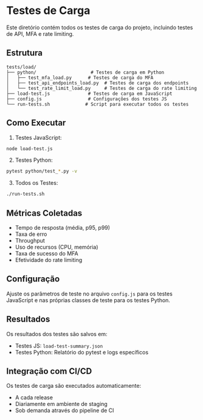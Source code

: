 # Testes de Carga

Este diretório contém todos os testes de carga do projeto, incluindo testes de API, MFA e rate limiting.

## Estrutura

```
tests/load/
├── python/                    # Testes de carga em Python
│   ├── test_mfa_load.py      # Testes de carga do MFA
│   ├── test_api_endpoints_load.py  # Testes de carga dos endpoints
│   └── test_rate_limit_load.py     # Testes de carga do rate limiting
├── load-test.js              # Testes de carga em JavaScript
├── config.js                 # Configurações dos testes JS
└── run-tests.sh             # Script para executar todos os testes
```

## Como Executar

1. Testes JavaScript:
```bash
node load-test.js
```

2. Testes Python:
```bash
pytest python/test_*.py -v
```

3. Todos os Testes:
```bash
./run-tests.sh
```

## Métricas Coletadas

- Tempo de resposta (média, p95, p99)
- Taxa de erro
- Throughput
- Uso de recursos (CPU, memória)
- Taxa de sucesso do MFA
- Efetividade do rate limiting

## Configuração

Ajuste os parâmetros de teste no arquivo `config.js` para os testes JavaScript e nas próprias classes de teste para os testes Python.

## Resultados

Os resultados dos testes são salvos em:
- Testes JS: `load-test-summary.json`
- Testes Python: Relatório do pytest e logs específicos

## Integração com CI/CD

Os testes de carga são executados automaticamente:
- A cada release
- Diariamente em ambiente de staging
- Sob demanda através do pipeline de CI 